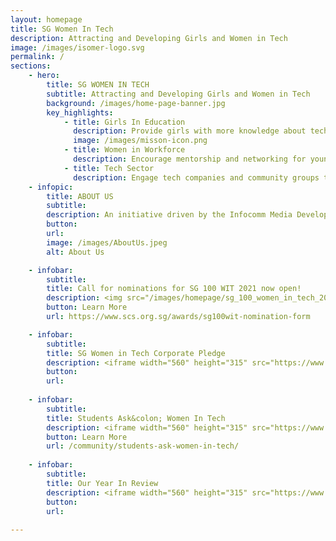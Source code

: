 ```yaml
---
layout: homepage
title: SG Women In Tech
description: Attracting and Developing Girls and Women in Tech
image: /images/isomer-logo.svg
permalink: /
sections:
    - hero:
        title: SG WOMEN IN TECH
        subtitle: Attracting and Developing Girls and Women in Tech
        background: /images/home-page-banner.jpg
        key_highlights:
            - title: Girls In Education
              description: Provide girls with more knowledge about tech careers
              image: /images/misson-icon.png
            - title: Women in Workforce
              description: Encourage mentorship and networking for younger women
            - title: Tech Sector
              description: Engage tech companies and community groups to do more together
    - infopic:
        title: ABOUT US
        subtitle:
        description: An initiative driven by the Infocomm Media Development Authority (IMDA) and supported by community and industry partners, SG Women In Tech aims to attract, retain and develop women talent across a diversity of jobs in the infocomm workforce. Read about our launch <a href="https://www.imda.gov.sg/news-and-events/impact-news/2019/11/Empowering-women-in-tech">here</a>.
        button: 
        url: 
        image: /images/AboutUs.jpeg
        alt: About Us

    - infobar:
        subtitle: 
        title: Call for nominations for SG 100 WIT 2021 now open!
        description: <img src="/images/homepage/sg_100_women_in_tech_2021.jpg">
        button: Learn More
        url: https://www.scs.org.sg/awards/sg100wit-nomination-form

    - infobar:
        subtitle: 
        title: SG Women in Tech Corporate Pledge
        description: <iframe width="560" height="315" src="https://www.youtube.com/embed/3-gyPRqg7CM" frameborder="0" allow="accelerometer; autoplay; clipboard-write; encrypted-media; gyroscope; picture-in-picture" allowfullscreen></iframe>
        button: 
        url: 
        
    - infobar:
        subtitle: 
        title: Students Ask&colon; Women In Tech
        description: <iframe width="560" height="315" src="https://www.youtube.com/embed/jK6eKQQONKw" frameborder="0" allow="accelerometer; autoplay; clipboard-write; encrypted-media; gyroscope; picture-in-picture" allowfullscreen></iframe><br><iframe width="560" height="315" src="https://www.youtube.com/embed/E1ZO1-GRXJs" frameborder="0" allow="accelerometer; autoplay; clipboard-write; encrypted-media; gyroscope; picture-in-picture" allowfullscreen></iframe><br><iframe width="560" height="315" src="https://www.youtube.com/embed/ae1aZGPsgVg" frameborder="0" allow="accelerometer; autoplay; clipboard-write; encrypted-media; gyroscope; picture-in-picture" allowfullscreen></iframe>
        button: Learn More
        url: /community/students-ask-women-in-tech/ 
        
    - infobar:
        subtitle: 
        title: Our Year In Review
        description: <iframe width="560" height="315" src="https://www.youtube.com/embed/iG-H1ZyYH_o" frameborder="0" allow="accelerometer; autoplay; clipboard-write; encrypted-media; gyroscope; picture-in-picture" allowfullscreen></iframe>
        button: 
        url: 
        
---
```

